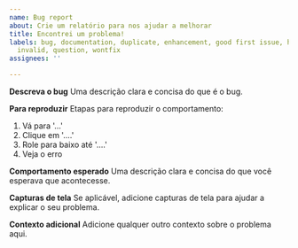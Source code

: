 ```yaml
---
name: Bug report
about: Crie um relatório para nos ajudar a melhorar
title: Encontrei um problema!
labels: bug, documentation, duplicate, enhancement, good first issue, help wanted,
  invalid, question, wontfix
assignees: ''

---
```


**Descreva o bug**
Uma descrição clara e concisa do que é o bug.

**Para reproduzir**
Etapas para reproduzir o comportamento:
1. Vá para '...'
2. Clique em '....'
3. Role para baixo até '....'
4. Veja o erro

**Comportamento esperado**
Uma descrição clara e concisa do que você esperava que acontecesse.

**Capturas de tela**
Se aplicável, adicione capturas de tela para ajudar a explicar o seu problema.

**Contexto adicional**
Adicione qualquer outro contexto sobre o problema aqui.
